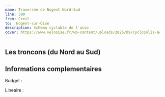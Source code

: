 ```yaml
---
name: Traversée de Nogent Nord-Sud
line: 300
from: Creil
to:  Nogent-sur-Oise
description: Schema cyclable de l'acso
cover: https://www.velooise.fr/wp-content/uploads/2025/09/cyclopolis-acso-300.jpg
---
```


## Les troncons (du Nord au Sud)

## Informations complementaires

Budget  : 

Lineaire :

